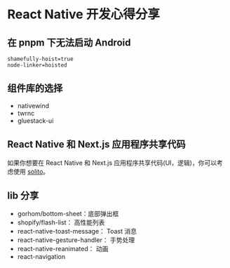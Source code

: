 # React Native 开发心得分享

## 在 pnpm 下无法启动 Android

```
shamefully-hoist=true
node-linker=hoisted

```

## 组件库的选择

- nativewind
- twrnc
- gluestack-ui

## React Native 和 Next.js 应用程序共享代码

如果你想要在 React Native 和 Next.js 应用程序共享代码(UI，逻辑)，你可以考虑使用 [solito](https://github.com/gluestack/solito-head-starter-kit)。

## lib 分享

- gorhom/bottom-sheet：底部弹出框
- shopify/flash-list： 高性能列表
- react-native-toast-message： Toast 消息
- react-native-gesture-handler： 手势处理
- react-native-reanimated： 动画
- react-navigation
